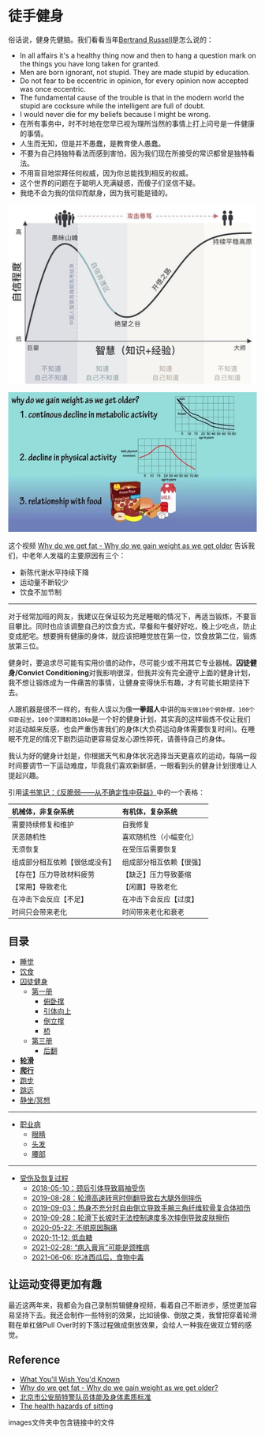 # 徒手健身

俗话说，健身先健脑。我们看看当年[Bertrand Russell](https://www.goodreads.com/author/quotes/17854.Bertrand_Russell)是怎么说的：

 - In all affairs it's a healthy thing now and then to hang a question mark on the things you have long taken for granted.
 - Men are born ignorant, not stupid. They are made stupid by education.
 - Do not fear to be eccentric in opinion, for every opinion now accepted was once eccentric.
 - The fundamental cause of the trouble is that in the modern world the stupid are cocksure while the intelligent are full of doubt.
 - I would never die for my beliefs because I might be wrong.
 - 在所有事务中，时不时地在您早已视为理所当然的事情上打上问号是一件健康的事情。
 - 人生而无知，但是并不愚蠢，是教育使人愚蠢。
 - 不要为自己持独特看法而感到害怕，因为我们现在所接受的常识都曾是独特看法。
 - 不用盲目地崇拜任何权威，因为你总能找到相反的权威。
 - 这个世界的问题在于聪明人充满疑惑，而傻子们坚信不疑。
 - 我绝不会为我的信仰而献身，因为我可能是错的。

![](images/Dunning-Kruger_effect.jpg)

![](images/metabolic.jpg)

这个视频 [Why do we get fat - Why do we gain weight as we get older](https://youtu.be/STr9ON9-4bU) 告诉我们，中老年人发福的主要原因有三个：

 - 新陈代谢水平持续下降
 - 运动量不断较少
 - 饮食不加节制

---

对于经常加班的网友，我建议在保证较为充足睡眠的情况下，再适当锻炼，不要盲目攀比。同时也应该调整自己的饮食方式，早餐和午餐好好吃，晚上少吃点，防止变成肥宅。想要拥有健康的身体，就应该把睡觉放在第一位，饮食放第二位，锻炼放第三位。

健身时，要追求尽可能有实用价值的动作，尽可能少或不用其它专业器械。**囚徒健身/Convict Conditioning**对我影响很深，但我并没有完全遵守上面的健身计划，我不想让锻炼成为一件痛苦的事情，让健身变得快乐有趣，才有可能长期坚持下去。


人跟机器是很不一样的，有些人误以为像**一拳超人**中讲的`每天做100个俯卧撑，100个仰卧起坐，100个深蹲和跑10km`是一个好的健身计划，其实真的这样锻炼不仅让我们对运动越来反感，也会严重伤害我们的身体(大负荷运动身体需要恢复时间)。在睡眠不充足的情况下剧烈运动更容易促发心源性猝死，请善待自己的身体。

我认为好的健身计划是，你根据天气和身体状况选择当天更喜欢的运动，每隔一段时间要调节一下运动难度，毕竟我们喜欢新鲜感，一眼看到头的健身计划很难让人提起兴趣。

引用[读书笔记：《反脆弱——从不确定性中获益》](https://program-think.blogspot.com/2018/12/Book-Review-Antifragile-Things-That-Gain-from-Disorder.html)中的一个表格：

|机械体，非复杂系统|有机体，复杂系统|
|:-|:-|
|需要持续修复和维护|自我修复|
|厌恶随机性|喜欢随机性（小幅变化）|
|无须恢复|在受压后需要恢复|
|组成部分相互依赖【很低或没有】|组成部分相互依赖【很强】|
|【存在】压力导致材料疲劳|【缺乏】压力导致萎缩|
|【常用】导致老化	|【闲置】导致老化|
|在冲击下会反应【不足】|在冲击下会反应【过度】|
|时间只会带来老化|时间带来老化和衰老|


## 目录

 - [睡觉](Sleep/)
 - [饮食](Diet/)
 - [囚徒健身](Convict-Conditioning/)
    - [第一册](Convict-Conditioning/book_1/)
        - [俯卧撑](Convict-Conditioning/book_1/push_ups)
        - [引体向上](Convict-Conditioning/book_1/pull_ups)
        - [倒立撑](Convict-Conditioning/book_1/handstand_pushups)
        - [桥](Convict-Conditioning/book_1/bridge)
    - [第三册](Convict-Conditioning/book_3/)
        - [后翻](Convict-Conditioning/book_3/back_flip/)
 - [**轮滑**](Inline-Skates/)
 - [**爬行**](Crawl/)
 - [跑步](Run/)
 - [跳远](Long-Jump/)
 - [静坐/冥想](Meditation/)
---

 - [职业病](Occupational-Disease/)
    - [眼睛](Occupational-Disease/Eyes/)
    - [头发](Occupational-Disease/Hair/)
    - [腰部](Occupational-Disease/Waist/)

---
 
 - [受伤及恢复过程](Injuries-and-Healing/)
    - [2018-05-10：颈后引体导致肩袖受伤](Injuries-and-Healing/180510)
    - [2019-08-28：轮滑高速转弯时侧翻导致右大腿外侧摔伤](Injuries-and-Healing/190828)
    - [2019-09-03：热身不充分时自由倒立导致手腕三角纤维软骨复合体损伤](Injuries-and-Healing/190903/)
    - [2019-09-28：轮滑下长坡时无法控制速度多次摔倒导致皮肤擦伤](Injuries-and-Healing/190928/)
    - [2020-05-22: 不明原因胸痛](Injuries-and-Healing/200522/)
	- [2020-11-12: 低血糖](Injuries-and-Healing/201112/)
	- [2021-02-28: “病入膏肓”可能是颈椎病](Injuries-and-Healing/210228/)
	- [2021-06-06: 吃冰西瓜后，食物中毒](Injuries-and-Healing/210606/)

## 让运动变得更加有趣

最近这两年来，我都会为自己录制剪辑健身视频，看着自己不断进步，感觉更加容易坚持下去。我还会制作一些特别的效果，比如镜像、倒放之类，我曾把穿着轮滑鞋在单杠做Pull Over时的下落过程做成倒放效果，会给人一种我在做双立臂的感觉。

## Reference

 - [What You'll Wish You'd Known](http://paulgraham.com/hs.html)
 - [Why do we get fat - Why do we gain weight as we get older?](https://youtu.be/STr9ON9-4bU)
 - [北京市公安局特警队员体能及身体素质标准](http://www.bjgwy.org/201611/442.html)
 - [The health hazards of sitting](https://www.washingtonpost.com/apps/g/page/national/the-health-hazards-of-sitting/750/)
 
 images文件夹中包含链接中的文件
